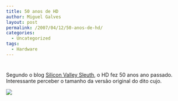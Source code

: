 ```yaml
---
title: 50 anos de HD
author: Miguel Galves
layout: post
permalink: /2007/04/12/50-anos-de-hd/
categories:
  - Uncategorized
tags:
  - Hardware
---
```

# 

Segundo o blog [Silicon Valley Sleuth][1], o HD fez 50 anos ano passado. Interessante perceber o tamanho da versão original do dito cujo.

 [1]: http://www.siliconvalleysleuth.com/2006/09/happy_50th_birt.html

![][2]

 [2]: http://www.siliconvalleysleuth.com/images/img_7097_1.jpg